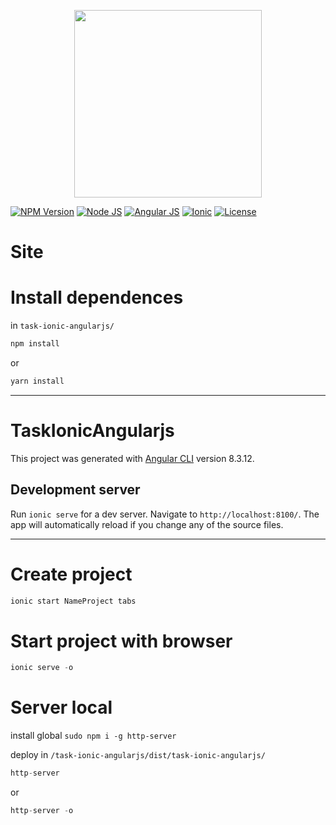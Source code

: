 <p align="center">
    <img src="https://i.imgur.com/Z0ZklBp.png" width="300">
</p>

[![NPM Version][npm-badge]][npm-url]
[![Node JS][node-badge]][node-url]
[![Angular JS][angular-badge]][angular-url]
[![Ionic][ionic-badge]][ionic-url]
[![License][license-badge]][license-url]

# Site
<!-- ![Spotify angularjs](https://i.imgur.com/B2heenX.png) -->

# Install dependences
in ```task-ionic-angularjs/```

```bash
npm install
```
or
```bash
yarn install
```

***

# TaskIonicAngularjs

This project was generated with [Angular CLI](https://github.com/angular/angular-cli) version 8.3.12.

## Development server

Run `ionic serve` for a dev server. Navigate to `http://localhost:8100/`. The app will automatically reload if you change any of the source files.

***

# Create project
```javascript
ionic start NameProject tabs
```

# Start project with browser
```javascript
ionic serve -o
```
<!-- 
# Create component without spec.ts
```javascript
ng g c components/shared/navbar --spec=false
```
or

```javascript
ng generate component components/shared/navbar --spec=false
```

# Create component without spec.ts and .css
```javascript
ng g c components/artist --spec=false -is
```
or

```javascript
ng generate component components/artist --spec=false -is
```

# Create service without spec.ts
```javascript
ng g s services/spotify --spec=false
```
or
```javascript
ng generate service services/spotify --spec=false
```

# Create pipe without spec.ts
```javascript
ng g p pipes/noimage --spec=false
```
```javascript
ng generate pipe pipes/noimage --spec=false
```

# Create project build to production
```javascript
ng build --prod
``` -->

# Server local
install global ```sudo npm i -g http-server```

deploy in ```/task-ionic-angularjs/dist/task-ionic-angularjs/```

```javascript
http-server
```
or
```javascript
http-server -o
```

[npm-badge]: https://img.shields.io/badge/npm-v6.13.4-brightgreen.svg
[npm-url]: https://www.npmjs.com
[node-badge]: https://img.shields.io/badge/nodejs-v10.18.1-brightgreen
[node-url]: https://nodejs.org/download/release/v10.16.3/
[angular-badge]: https://img.shields.io/badge/angular--CLI-v8.1.3-brightgreen
[angular-url]: https://angular.io/cli/
[ionic-badge]: https://img.shields.io/badge/ionic-v5.4.15-brightgreen
[ionic-url]: https://ionicframework.com/
[license-badge]: https://img.shields.io/badge/license-MIT-green.svg
[license-url]: https://opensource.org/licenses/MIT
